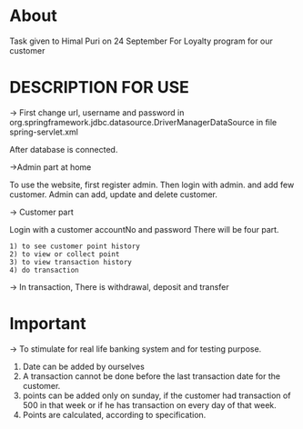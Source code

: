 # About
Task given to Himal Puri on 24 September For Loyalty program for our customer

# DESCRIPTION FOR USE
-> First change url, username and password in org.springframework.jdbc.datasource.DriverManagerDataSource
in file spring-servlet.xml

After database is connected.

->Admin part at home

To use the website, first register admin.
Then login with admin. and add few customer.
Admin can add, update and delete customer.

-> Customer part

Login with a customer accountNo and password
There will be four part.

    1) to see customer point history
    2) to view or collect point
    3) to view transaction history
    4) do transaction
    
-> In transaction, There is withdrawal, deposit and transfer

# Important
-> To stimulate for real life banking system and for testing purpose.

1) Date can be added by ourselves
2) A transaction cannot be done before the last transaction date for the customer.
3) points can be added only on sunday, if the customer had transaction of 500 in that week or
    if he has transaction on every day of that week.
4) Points are calculated, according to specification.

    